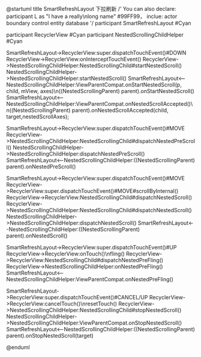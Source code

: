 @startuml
title SmartRefreshLayout 下拉刷新
/' You can also declare:
   participant L as "I have a really\nlong name"  #99FF99，
inclue:
actor
boundary
control
entity
database
  '/
participant SmartRefreshLayout #Cyan

participant RecyclerView #Cyan
participant NestedScrollingChildHelper #Cyan

 

SmartRefreshLayout->RecyclerView:super.dispatchTouchEvent()#DOWN
RecyclerView->RecyclerView:onInterceptTouchEvent()
RecyclerView->NestedScrollingChildHelper:NestedScrollingChild#startNestedScroll()
NestedScrollingChildHelper->NestedScrollingChildHelper:startNestedScroll()
SmartRefreshLayout<--NestedScrollingChildHelper:ViewParentCompat.onStartNestedScroll(p, child, mView, axes)\n((NestedScrollingParent) parent).onStartNestedScroll()
SmartRefreshLayout<--NestedScrollingChildHelper:ViewParentCompat.onNestedScrollAccepted()\n((NestedScrollingParent) parent).onNestedScrollAccepted(child, target,nestedScrollAxes);


SmartRefreshLayout->RecyclerView:super.dispatchTouchEvent()#MOVE
RecyclerView->NestedScrollingChildHelper:NestedScrollingChild#dispatchNestedPreScroll()
NestedScrollingChildHelper->NestedScrollingChildHelper:dispatchNestedPreScroll()
SmartRefreshLayout<--NestedScrollingChildHelper:((NestedScrollingParent) parent).onNestedPreScroll()


SmartRefreshLayout->RecyclerView:super.dispatchTouchEvent()#MOVE
RecyclerView->RecyclerView:super.dispatchTouchEvent()#MOVE#scrollByInternal()
RecyclerView->RecyclerView:NestedScrollingChild#dispatchNestedScroll()
RecyclerView->NestedScrollingChildHelper:NestedScrollingChild#dispatchNestedScroll()
NestedScrollingChildHelper->NestedScrollingChildHelper:dispatchNestedScroll()
SmartRefreshLayout<--NestedScrollingChildHelper:((NestedScrollingParent) parent).onNestedScroll()


SmartRefreshLayout->RecyclerView:super.dispatchTouchEvent()#UP
RecyclerView->RecyclerView:onTouch()\nfling()
RecyclerView->RecyclerView:NestedScrollingChild#dispatchNestedPreFling()
RecyclerView->NestedScrollingChildHelper:onNestedPreFling()
SmartRefreshLayout<--NestedScrollingChildHelper:ViewParentCompat.onNestedPreFling()



SmartRefreshLayout->RecyclerView:super.dispatchTouchEvent()#CANCEL/UP
RecyclerView->RecyclerView:cancelTouch()\nresetTouch()
RecyclerView->NestedScrollingChildHelper:NestedScrollingChild#stopNestedScroll()
NestedScrollingChildHelper->NestedScrollingChildHelper:ViewParentCompat.onStopNestedScroll()
SmartRefreshLayout<--NestedScrollingChildHelper:((NestedScrollingParent) parent).onStopNestedScroll(target)






@enduml